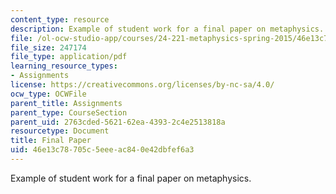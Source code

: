 ```yaml
---
content_type: resource
description: Example of student work for a final paper on metaphysics.
file: /ol-ocw-studio-app/courses/24-221-metaphysics-spring-2015/46e13c78705c5eeeac840e42dbfef6a3_MIT24_221S15_FinalPaper1.pdf
file_size: 247174
file_type: application/pdf
learning_resource_types:
- Assignments
license: https://creativecommons.org/licenses/by-nc-sa/4.0/
ocw_type: OCWFile
parent_title: Assignments
parent_type: CourseSection
parent_uid: 2763cded-5621-62ea-4393-2c4e2513818a
resourcetype: Document
title: Final Paper
uid: 46e13c78-705c-5eee-ac84-0e42dbfef6a3
---
```

Example of student work for a final paper on metaphysics.